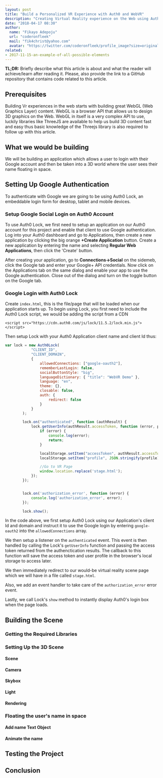 ```yaml
---
layout: post
title: "Build a Personalized VR Experience with Auth0 and WebVR"
description: "Creating Virtual Reality experience on the Web using Auth0, Threejs WebGL Library and WebVR UI Lirbary"
date: "2018-04-17 08:30"
author:
  name: "Fikayo Adepoju"
  url: "coderonfleek"
  mail: "fik4christ@yahoo.com"
  avatar: "https://twitter.com/coderonfleek/profile_image?size=original"
related:
- 2017-11-15-an-example-of-all-possible-elements
---
```


**TL;DR:** Briefly describe what this article is about and what the reader will achieve/learn after reading it. Please,
also provide the link to a GitHub repository that contains code related to this article.

## Prerequisites
Building Vr experiences in the web starts with building great WebGL (Web Graphics Layer) content. WebGL is a browser API that allows us to design 3D graphics on the Web.
WebGL in itself is a very complex API to use, luckily libraries like ThreeJS are available to help us build 3D content fast and easy thus basic knowledge of the Threejs library is also required to follow up with this article.

## What we would be building
We will be building an application which allows a user to login with their Google account and then be taken into a 3D world where the user sees their name floating in space.


## Setting Up Google Authentication
To authenticate with Google we are going to be using Auth0 Lock, an embeddable login form for desktop, tablet and mobile devices.
### Setup Google Social Login on Auth0 Account
To use Auth0 Lock, we first need to setup an application on our Auth0 account for this project and enable that client to use Google authentication.
Log into your Auth0 dashboard and go to Applications, then create a new application by clicking the big orange **+Create Application** button.
Create a new application by entering the name and selecting **Regular Web Applications**, then click the 'Create' button.

After creating your application, go to **Connections->Social** on the sidemeb, click the Google tab and enter your Google+ API credentials.
Now click on the Applications tab on the same dialog and enable your app to use the Google authentication.
Close out of the dialog and turn on the toggle button on the Google tab.

### Google Login with Auth0 Lock
Create `index.html`, this is the file/page that will be loaded when our application starts up.
To begin using Lock, you first need to include the Auth0 Lock script, we would be adding the script from a CDN 

```markup
<script src="https://cdn.auth0.com/js/lock/11.5.2/lock.min.js"></script>
```

Then setup Lock with your Auth0 Application client name and client Id thus:

```javascript
var lock = new Auth0Lock(
            "CLIENT_ID",
            "CLIENT_DOMAIN",
            {
                allowedConnections: ["google-oauth2"],
                rememberLastLogin: false,
                socialButtonStyle: "big",
                languageDictionary: { "title": "WebVR Demo" },
                language: "en",
                theme: {},
                closable: false,
                auth: {
                    redirect: false
                }
            }
        );

        lock.on("authenticated", function (authResult) {
            lock.getUserInfo(authResult.accessToken, function (error, profile) {
                if (error) {
                    console.log(error);
                    return;
                }

                localStorage.setItem("accessToken", authResult.accessToken);
                localStorage.setItem("profile", JSON.stringify(profile));

                //Go to VR Page
                window.location.replace('stage.html');
            });
        });


        lock.on('authorization_error', function (error) {
            console.log('authorization_error', error);
        });

        lock.show();

```
In the code above, we first setup Auth0 Lock using our Application's client Id and domain and instruct it to use the Google login by entering  `google-oauth2` into the `allowedConnections` array.

We then setup a listener on the `authenticated` event. This event is then handled by calling the Lock's `getUserInfo` function and passing the access token returned from the authenctication results.
The callback to this function will save the access token and user profile in the browser's local storage to access later.

We then immediately redirect to our would-be virtual reality scene page which we will have in a file called `stage.html`.

Also, we add an event handler to take care of the `authorization_error` error event.

Lastly, we call Lock's `show` method to instantly display Auth0's login box when the page loads.
## Building the Scene

### Getting the Required Libraries
### Setting Up the 3D Scene

#### Scene
#### Camera
#### Skybox
#### Light
#### Rendering

### Floating the user's name in space

#### Add name Text Object
#### Animate the name

## Testing the Project

## Conclusion
